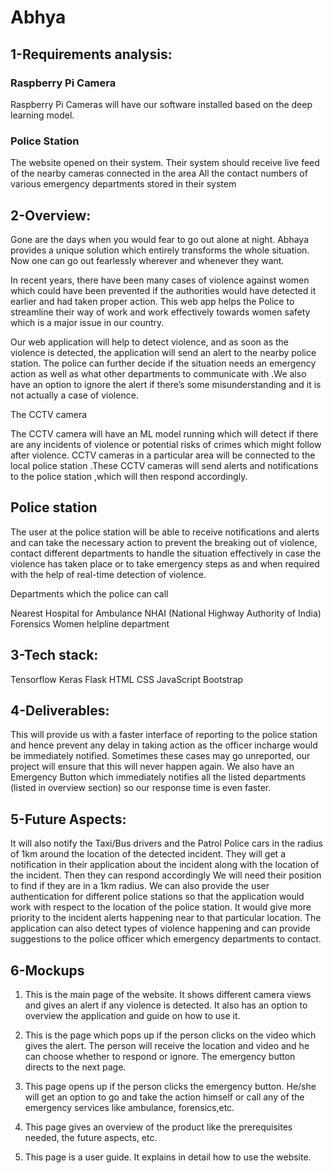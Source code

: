 # Abhya

## 1-Requirements analysis:

### Raspberry Pi Camera

 Raspberry Pi Cameras will have our software installed based on the deep learning model.


### Police Station

The website opened on their system. Their system should receive live feed of the nearby cameras connected in the area All the contact numbers of various emergency departments stored in their system

## 2-Overview:

Gone are the days when you would fear to go out alone at night. Abhaya provides a unique solution which entirely transforms the whole situation. Now one can go out fearlessly wherever and whenever they want.

In recent years, there have been many cases of violence against women which could have been prevented if the authorities would have detected it earlier and had taken proper action. This web app helps the Police to streamline their way of work and work effectively towards women safety which is a major issue in our country.

Our web application will help to detect violence, and as soon as the violence is detected, the application will send an alert to the nearby police station. The police can further decide if the situation needs an emergency action as well as what other departments to communicate with .We also have an option to ignore the alert if there’s some misunderstanding and it is not actually a case of violence.

The CCTV camera

The CCTV camera will have an ML model running which will detect if there are any incidents of violence or potential risks of crimes which might follow after violence. CCTV cameras in a particular area will be connected to the local police station .These CCTV cameras will send alerts and notifications to the police station ,which will then respond accordingly.

## Police station

The user at the police station will be able to receive notifications and alerts and can take the necessary action to prevent the breaking out of violence, contact different departments to handle the situation effectively in case the violence has taken place or to take emergency steps as and when required with the help of real-time detection of violence.

Departments which the police can call

Nearest Hospital for Ambulance
NHAI (National Highway Authority of India)
Forensics
Women helpline department
## 3-Tech stack:

Tensorflow
Keras
Flask
HTML
CSS
JavaScript
Bootstrap

## 4-Deliverables:

This will provide us with a faster interface of reporting to the police station and hence prevent any delay in taking action as the officer incharge would be immediately notified. Sometimes these cases may go unreported, our project will ensure that this will never happen again. We also have an Emergency Button which immediately notifies all the listed departments (listed in overview section) so our response time is even faster.

## 5-Future Aspects:

It will also notify the Taxi/Bus drivers and the Patrol Police cars in the radius of 1km around the location of the detected incident. They will get a notification in their application about the incident along with the location of the incident. Then they can respond accordingly We will need their position to find if they are in a 1km radius. We can also provide the user authentication for different police stations so that the application would work with respect to the location of the police station. It would give more priority to the incident alerts happening near to that particular location. The application can also detect types of violence happening and can provide suggestions to the police officer which emergency departments to contact.

## 6-Mockups

1. This is the main page of the website. It shows different camera views and gives an alert if any violence is detected. It also has an option to overview the application and guide on how to use it.

2. This is the page which pops up if the person clicks on the video which gives the alert. The person will receive the location and video and he can choose whether to respond or ignore. The emergency button directs to the next page.

3. This page opens up if the person clicks the emergency button. He/she will get an option to go and take the action himself or call any of the emergency services like ambulance, forensics,etc.

4. This page gives an overview of the product like the prerequisites needed, the future aspects, etc.

5. This page is a user guide. It explains in detail how to use the website.
